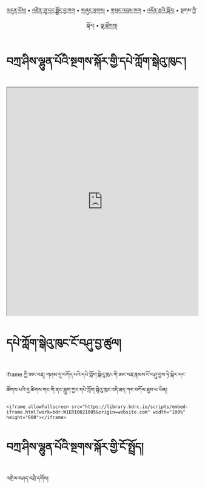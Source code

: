 <p align="center">
  <a href="https://bdrc-reader.github.io/tashilhunpo/">མདུན་ངོས།</a> • <a href="https://bdrc-reader.github.io/tashilhunpo/shadra">འཛིན་གྲྭ་དང་སྦྱོང་བྱ་ཁག</a> • <a href="https://bdrc-reader.github.io/tashilhunpo/shunglug">གཞུང་ལུགས།</a>  • <a href="https://bdrc-reader.github.io/tashilhunpo/sungbum">གསུང་འབུམ་ཁག</a> • <a href="https://bdrc-reader.github.io/tashilhunpo/doncha">འདོན་ཆའི་སྐོར།</a> • <span>སྔགས་ཀྱི་སྐོར།</span> •  <a href="https://bdrc-reader.github.io/tashilhunpo/natsok">སྣ་ཚོགས།</a></p>


# བཀྲ་ཤིས་ལྷུན་པོའི་སྔགས་སྐོར་གྱི་དཔེ་ཀློག་སྒེའུ་ཁུང་།

<iframe allowfullscreen src="https://library.bdrc.io/scripts/embed-iframe.html?work=bdr:W1ERI0021005&origin=website.com" width="100%" height="600"></iframe>

<br>

# དཔེ་ཀློག་སྒེའུ་ཁུང་ངོ་བཤུ་བྱ་ཚུལ།

iframe ཀྱི་ཨང་བརྡ། གཤམ་དུ་བཀོད་པའི་དཔེ་ཀློག་སྒེའུ་ཁུང་གི་ཨང་བརྡ་རྣམས་ངོ་བཤུ་བྱས་ཏེ་སྒེར་དང་ཚོགས་པའི་དྲ་ཚིགས་གང་གི་ནང་བླུག་ཀྱང་དཔེ་ཀློག་སྒེའུ་ཁུང་འདི་ཐད་ཀར་བཀོལ་ཐུབ་པ་ཡིན།

```
<iframe allowfullscreen src="https://library.bdrc.io/scripts/embed-iframe.html?work=bdr:W1ERI0021005&origin=website.com" width="100%" height="600"></iframe>
```

# བཀྲ་ཤིས་ལྷུན་པོའི་སྔགས་སྐོར་གྱི་ངོ་སྤྲོད།

འགྲེལ་བཤད་འབྲི་དགོས།










